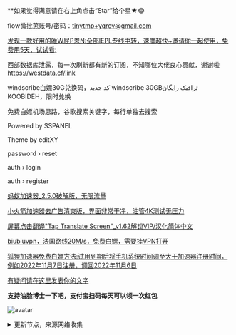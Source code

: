 **如果觉得满意请在右上角点击“Star”给个星★😂

flow微批蒽账号/密码：tinytmp+yqrov@gmail.com

[发现一款好用的唯W屁P恩N:全部IEPL专线中转，速度超快~邀请你一起使用，免费用5天，试试看: ](https://flm11.com/s/acn66/ptijdns)

西部数据库泄露，每一次刷新都有新的订阅，不知哪位大佬良心贡献，谢谢啦 https://westdata.cf/link

windscribe白嫖30G兑换码，کد جدید windscribe 30GBترافیک رایگان KOOBIDEH，限时兑换

免费白嫖机场思路，谷歌搜索关键字，每行单独去搜索

Powered by SSPANEL

Theme by editXY

password › reset

auth › login

auth › register

[蚂蚁加速器_2.5.0破解版，无限流量](https://pan.lanzoup.com/i74zY0fiu20b)

[小火箭加速器去广告清爽版，界面非常干净，油管4K测试无压力](https://pan.lanzoup.com/idmiG0fe1ied)

[屏幕点击翻译"Tap Translate Screen"_v1.62解锁VIP/汉化简体中文](https://pan.lanzoup.com/i8O5E0f5dr4f)

[biubiuvpn，法国路线20M/s，免费白嫖，需要挂VPN打开](https://biubiuvpn.app/#/share)

[狐狸加速器免费白嫖方法:试用到期后将手机系统时间调至大于加速器注册时间，例如2022年11月7日注册，调回2022年11月6日](http://hulijiasu.com/)

[有疑问请在这里发表你的文字](https://github.com/YoulianBoshi/lantern-vpn/discussions/103)


**支持油脸博士一下吧，支付宝扫码每天可以领一次红包**

![avatar](https://telegra.ph/file/2ff5d5da7a06f8fffc663.png)



<details><summary>更新节点，来源网络收集</summary>
<p>

#### 点击一下即可全部复制

    
